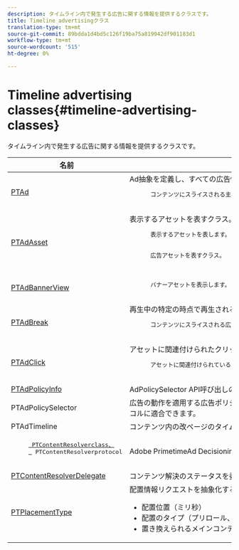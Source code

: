 ```yaml
---
description: タイムライン内で発生する広告に関する情報を提供するクラスです。
title: Timeline advertisingクラス
translation-type: tm+mt
source-git-commit: 89bdda1d4bd5c126f19ba75a819942df901183d1
workflow-type: tm+mt
source-wordcount: '515'
ht-degree: 0%

---
```



# Timeline advertising classes{#timeline-advertising-classes}

タイムライン内で発生する広告に関する情報を提供するクラスです。

<table frame="all" colsep="1" rowsep="1" id="table_1A59E777BA99466793D586286F19E933"> 
 <thead> 
  <tr rowsep="1"> 
   <th colname="1" class="entry"> 名前 </th> 
   <th colname="2" class="entry"> 説明 </th> 
  </tr> 
 </thead>
 <tbody> 
  <tr rowsep="1"> 
   <td colname="1"><a href="https://help.adobe.com/en_US/primetime/api/psdk/appledoc/Classes/PTAd.html" format="html" scope="external"> PTAd</a> </td> 
   <td colname="2">Ad抽象を定義し、すべての広告情報を保持するクラス。 一意のID、長さ、MediaResourcedeeで定義されます。 MediaResourceは、実際の広告コンテンツが存在するURLを含みます。 
    <pre>
      コンテンツにスライスされる主要なリニアアセットを表します。 オプションで、リニアアセットと共に表示する必要があるコンパニオンアセットの配列を含めることができます。
    </pre> </td> 
  </tr> 
  <tr rowsep="1"> 
   <td colname="1"> <a href="https://help.adobe.com/en_US/primetime/api/psdk/appledoc/Classes/PTAdAsset.html" format="html" scope="external"> PTAdAsset</a> </td> 
   <td colname="2">表示するアセットを表すクラス。 
    <pre>
      表示するアセットを表します。
    </pre> 
    <pre>
      広告アセットを表すクラス。
    </pre> </td> 
  </tr> 
  <tr rowsep="1"> 
   <td colname="1"><a href="https://help.adobe.com/en_US/primetime/api/psdk/appledoc/Classes/PTAdBannerView.html" format="html" scope="external"> PTAdBannerView</a> </td> 
   <td colname="2">
    <pre>
      バナーアセットを表示します。 アプリケーションで、このユーティリティクラスの新しいインスタンスを作成し、バナーアセットを設定して、それを表示に追加する必要があります。 バナーのインプレッションおよびクリック追跡は、このクラスによって内部的に管理されます。
    </pre> </td> 
  </tr> 
  <tr rowsep="1"> 
   <td colname="1"> <a href="https://help.adobe.com/en_US/primetime/api/psdk/appledoc/Classes/PTAdBreak.html" format="html" scope="external"> PTAdBreak</a> </td> 
   <td colname="2">再生中の特定の時点で再生される複数の広告に対して統合表示を提供するクラス。 
    <pre>
      コンテンツにスライスされる広告の連続したシーケンスを表します。
    </pre> </td> 
  </tr> 
  <tr rowsep="1"> 
   <td colname="1"> <a href="https://help.adobe.com/en_US/primetime/api/psdk/appledoc/Classes/PTAdClick.html" format="html" scope="external"> PTAdClick</a> </td> 
   <td colname="2">アセットに関連付けられたクリックインスタンスを表すクラス。 このインスタンスには、クリックスルーURLと、ユーザーに追加情報を提供する際に使用できるタイトルに関する情報が含まれています。 
    <pre>
      アセットに関連付けられているクリックインスタンスを表します。 このインスタンスには、クリックスルーURLと、ユーザーに追加情報を提供する際に使用できるタイトルに関する情報が含まれています。
    </pre> </td> 
  </tr> 
  <tr rowsep="1"> 
   <td colname="1"><a href="https://help.adobe.com/en_US/primetime/api/psdk/appledoc/Classes/PTAdPolicyInfo.html" format="html" scope="external"> PTAdPolicyInfo</a> </td> 
   <td colname="2"> AdPolicySelector API呼び出しのプロパティを定義するプロトコル。 これらのプロパティは、各広告の動作を適用するコンテキストを提供します。 </td> 
  </tr> 
  <tr rowsep="1"> 
   <td colname="1">PTAdPolicySelector</td> 
   <td colname="2"> 広告の動作を適用する広告ポリシーセレクタープロトコルです。 アプリケーションは、必要なすべてのメソッドを実装するか、既存のデフォルトポリシーセレクタークラスを拡張して特定の動作をカスタマイズすることで、このプロトコルに適合できます。 </td> 
  </tr> 
  <tr rowsep="1"> 
   <td colname="1"> PTAdTimeline</td> 
   <td colname="2"> コンテンツ内の改ページのタイムラインを表すクラス。 </td> 
  </tr> 
  <tr rowsep="1"> 
   <td colname="1"> 
    <pre>
     <a href="https://help.adobe.com/en_US/primetime/api/psdk/appledoc/Classes/PTContentResolver.html" format="html" scope="external"> PTContentResolverclass、</a>  
     <a href="https://help.adobe.com/en_US/primetime/api/psdk/appledoc/Protocols/PTContentResolver.html" format="html" scope="external"> </a> PTContentResolverprotocol
    </pre> </td> 
   <td colname="2"> Adobe PrimetimeAd Decisioningプロセスの広告解決を処理するクラス。 </td> 
  </tr> 
  <tr rowsep="1"> 
   <td colname="1"><a href="https://help.adobe.com/en_US/primetime/api/psdk/appledoc/Protocols/PTContentResolverDelegate.html" format="html" scope="external"> PTContentResolverDelegate</a> </td> 
   <td colname="2"> コンテンツ解決のステータスを委譲するための通信にカスタムコンテンツリゾルバー(<span class="codeph"> PTContentResolver</span>)が使用する必要があるメソッドを記述するプロトコル。 </td> 
  </tr> 
  <tr rowsep="0"> 
   <td colname="1"> <a href="https://help.adobe.com/en_US/primetime/api/psdk/appledoc/Constants/PTPlacementType.html" format="html" scope="external"> PTPlacementType</a> </td> 
   <td colname="2">配置情報リクエストを抽象化するクラス。 解決される各広告には、配置情報が1つずつ添付されている必要があります。 配置情報は、広告が配置されるタイムライン上の位置を示します。 次のような情報が含まれます。 
    <ul id="ul_A9105A78F0C24488BCD5E3F2EE62A3EE"> 
     <li id="li_01E968A4330D4B40BA1EB6F4A6000FFD">配置位置（ミリ秒） </li> 
     <li id="li_A3DC9498BEE14FBA9E7A5D26874F3984">配置のタイプ（プリロール、ミッドロールまたはポストロール） </li> 
     <li id="li_4B9094DD318B4792854A377CC6064232">置き換えられるメインコンテンツの長さ </li> 
    </ul> </td> 
  </tr> 
 </tbody> 
</table>

